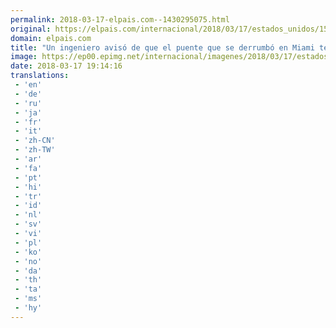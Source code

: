 ```yaml
---
permalink: 2018-03-17-elpais.com--1430295075.html
original: https://elpais.com/internacional/2018/03/17/estados_unidos/1521296787_989818.html#?ref=rss&format=simple&link=link
domain: elpais.com
title: "Un ingeniero avisó de que el puente que se derrumbó en Miami tenía grietas"
image: https://ep00.epimg.net/internacional/imagenes/2018/03/17/estados_unidos/1521296787_989818_1521297675_rrss_normal.jpg
date: 2018-03-17 19:14:16
translations: 
 - 'en'
 - 'de'
 - 'ru'
 - 'ja'
 - 'fr'
 - 'it'
 - 'zh-CN'
 - 'zh-TW'
 - 'ar'
 - 'fa'
 - 'pt'
 - 'hi'
 - 'tr'
 - 'id'
 - 'nl'
 - 'sv'
 - 'vi'
 - 'pl'
 - 'ko'
 - 'no'
 - 'da'
 - 'th'
 - 'ta'
 - 'ms'
 - 'hy'
---
```


